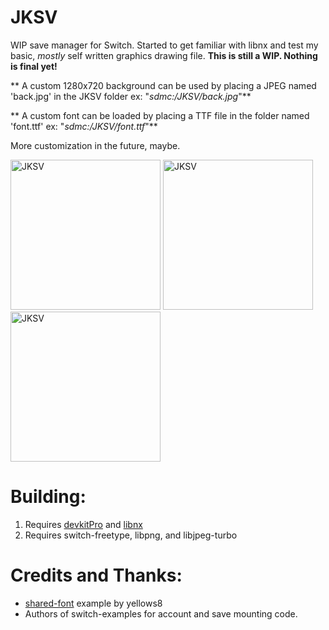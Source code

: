 # JKSV

WIP save manager for Switch. Started to get familiar with libnx and test my basic, _mostly_ self written graphics drawing file. **This is still a WIP. Nothing is final yet!**

** A custom 1280x720 background can be used by placing a JPEG named 'back.jpg' in the JKSV folder ex: "_sdmc:/JKSV/back.jpg_"**

** A custom font can be loaded by placing a TTF file in the folder named 'font.ttf' ex: "_sdmc:/JKSV/font.ttf_"**

More customization in the future, maybe.

<img src="https://dl.dropboxusercontent.com/s/wk5igkkdt89ytob/JKSV.jpg" alt="JKSV" width="240"></img>
<img src="https://dl.dropboxusercontent.com/s/xaqycf724p8ut2n/JKSV_3.jpg" alt="JKSV" width="240"></img>
<img src="https://dl.dropboxusercontent.com/s/e5qvbiz88hsrtbc/JKSV_2.jpg" alt="JKSV" width="240"></img>


# Building:
1. Requires [devkitPro](https://devkitpro.org/) and [libnx](https://github.com/switchbrew/libnx)
2. Requires switch-freetype, libpng, and libjpeg-turbo

# Credits and Thanks:
* [shared-font](https://github.com/switchbrew/switch-portlibs-examples) example by yellows8
* Authors of switch-examples for account and save mounting code.
